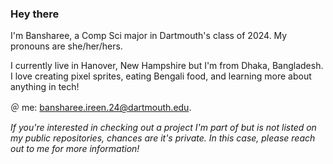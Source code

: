 ### Hey there

I'm Bansharee, a Comp Sci major in Dartmouth's class of 2024. My pronouns are she/her/hers.

I currently live in Hanover, New Hampshire but I'm from Dhaka, Bangladesh. I love creating pixel sprites, eating Bengali food, and learning more about anything in tech!

＠ me: bansharee.ireen.24@dartmouth.edu.

*If you're interested in checking out a project I'm part of but is not listed on my public repositories, chances are it's private. In this case, please reach out to me for more information!*

